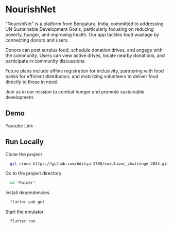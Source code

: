 
# NourishNet

"NourishNet" is a platform from Bengaluru, India, committed to addressing UN Sustainable Development Goals, particularly focusing on reducing poverty, hunger, and improving health. Our app tackles food wastage by connecting donors and users.

Donors can post surplus food, schedule donation drives, and engage with the community. Users can view active drives, locate nearby donations, and participate in community discussions.

Future plans include offline registration for inclusivity, partnering with food banks for efficient distribution, and mobilizing volunteers to deliver food directly to those in need.

Join us in our mission to combat hunger and promote sustainable development.

## Demo
Youtube Link - 


## Run Locally

Clone the project

```bash
  git clone https://github.com/Aditya-1708/solutionc_challenge-2024.git
```

Go to the project directory

```bash
  cd *Folder*
```

Install dependencies

```bash
  flutter pub get
```

Start the emulator

```bash
  flutter run
```


